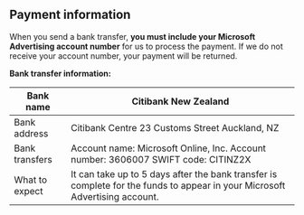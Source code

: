 ## Payment information

When you send a bank transfer, **you must include your Microsoft Advertising account number** for us to process the payment. If we do not receive your account number, your payment will be returned.

**Bank transfer information:**

|Bank name|Citibank New Zealand|
|---|---|
|Bank address|Citibank Centre 23 Customs Street             Auckland, NZ|
|Bank transfers|Account name: Microsoft Online, Inc.               Account number: 3606007               SWIFT code: CITINZ2X|
|What to expect|It can take up to 5 days after the bank transfer is complete for the funds to appear in your Microsoft Advertising account.|


